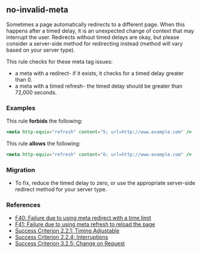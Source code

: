 ## no-invalid-meta

Sometimes a page automatically redirects to a different page. When this happens after a timed delay, it is an unexpected change of context that may interrupt the user. Redirects without timed delays are okay, but please consider a server-side method for redirecting instead (method will vary based on your server type).

This rule checks for these meta tag issues:

- a meta with a redirect- if it exists, it checks for a timed delay greater than 0.
- a meta with a timed refresh- the timed delay should be greater than 72,000 seconds.

### Examples

This rule **forbids** the following:

```hbs
<meta http-equiv="refresh" content="5; url=http://www.example.com" />
```

This rule **allows** the following:

```hbs
<meta http-equiv="refresh" content="0; url=http://www.example.com" />
```

### Migration

* To fix, reduce the timed delay to zero, or use the appropriate server-side redirect method for your server type.

### References

* [F40: Failure due to using meta redirect with a time limit](https://www.w3.org/WAI/WCAG21/Techniques/failures/F40)
* [F41: Failure due to using meta refresh to reload the page](https://www.w3.org/WAI/WCAG21/Techniques/failures/F41)
* [Success Criterion 2.2.1: Timing Adjustable](https://www.w3.org/WAI/WCAG21/Understanding/timing-adjustable)
* [Success Criterion 2.2.4: Interruptions](https://www.w3.org/WAI/WCAG21/Understanding/interruptions)
* [Success Criterion 3.2.5: Change on Request](https://www.w3.org/WAI/WCAG21/Understanding/change-on-request)
